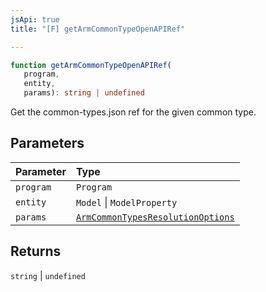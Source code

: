 ```yaml
---
jsApi: true
title: "[F] getArmCommonTypeOpenAPIRef"

---
```

```ts
function getArmCommonTypeOpenAPIRef(
   program, 
   entity, 
   params): string | undefined
```

Get the common-types.json ref for the given common type.

## Parameters

| Parameter | Type |
| :------ | :------ |
| `program` | `Program` |
| `entity` | `Model` \| `ModelProperty` |
| `params` | [`ArmCommonTypesResolutionOptions`](../interfaces/ArmCommonTypesResolutionOptions.md) |

## Returns

`string` \| `undefined`
